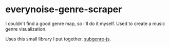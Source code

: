 # everynoise-genre-scraper
I couldn't find a good genre map, so i'll do it myself. Used to create a music genre visualization.

Uses this small library I put together. [subgenre-js](https://github.com/reteps/subgenre-js).
